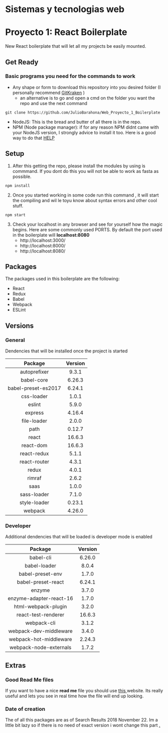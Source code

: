 # Sistemas y tecnologias web
# Proyecto 1: React Boilerplate
New React boilerplate that will let all my projects be easily mounted. 

## Get Ready
### Basic programs you need for the commands to work
- Any shape or form to download this repository into you desired folder (I personally recommend [GitKraken](https://www.gitkraken.com/) )
	- an alternative is to go and open a cmd on the folder you want the repo and use the next command
```
git clone https://github.com/JulioBarahona/Web_Proyecto_1_Boilerplate
```
- NodeJS: This is the bread and butter of all there is in the repo. 
- NPM (Node package manager): if for any reason NPM didnt came with your NodeJS version, I strongly advice to install it too. Here is a good way to do that [HELP](https://www.npmjs.com/) 


## Setup  
1. After this getting the repo, please install the modules by using is commmand. If you dont do this you will not be able to work as fasta as possible.
```
npm install
```

2. Once you started working in some code run this command , it will start the compiling and wil le toyu know about syntax errors and other cool stuff.
```
npm start
```
3. Check your localhost in any browser and see for yourself how the magic begins. Here are some commonly used PORTS. By default the port used in the boilerplate will **localhost:8080**
    * http://localhost:3000/
    * http://localhost:8000/
    * http://localhost:8080/

## Packages 
The packages used in this boilerplate are the following: 
* React
* Redux
* Babel
* Webpack
* ESLint

## Versions
### General 
Dendencies that will be installed once the project is started

| Package | Version |
|:-------------:|:-----:|
|autoprefixer|9.3.1|
|babel-core|6.26.3|
|babel-preset-es2017|6.24.1|
|css-loader|1.0.1|
|eslint|5.9.0|
|express|4.16.4|
|file-loader|2.0.0|
|path|0.12.7|
|react|16.6.3|
|react-dom|16.6.3|
|react-redux|5.1.1|
|react-router|4.3.1|
|redux|4.0.1|
|rimraf|2.6.2|
|saas|1.0.0|
|sass-loader|7.1.0|
|style-loader|0.23.1|
|webpack|4.26.0|

### Developer
Additional dendencies that will be loaded is developer mode is enabled

| Package | Version |
|:-------------:|:-----:|
|babel-cli|6.26.0|
|babel-loader|8.0.4|
|babel-preset-env|1.7.0|
|babel-preset-react|6.24.1|
|enzyme|3.7.0|
|enzyme-adapter-react-16|1.7.0|
|html-webpack-plugin|3.2.0|
|react-test-renderer|16.6.3|
|webpack-cli|3.1.2|
|webpack-dev-middleware|3.4.0|
|webpack-hot-middleware|2.24.3|
|webpack-node-externals|1.7.2|


## Extras
### Good Read Me files
If you want to have a nice **read me** file you should use [this ](https://dillinger.io/) website. Its really useful and lets you see in real time how the file will end up looking. 

### Date of creation
The of all this packages are as of Search Results 2018 November 22. Im a little bit lazy so if there is no need of exact version i wont change this part [.](https://res.cloudinary.com/teepublic/image/private/s--cpZNQFc0--/t_Preview/b_rgb:ffffff,c_limit,f_jpg,h_630,q_90,w_630/v1524100575/production/designs/2604462_0.jpg)




